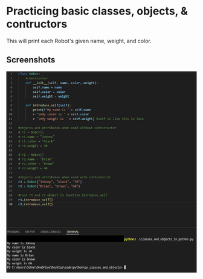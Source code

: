 # Practicing basic classes, objects, & contructors

This will print each Robot's given name, weight, and color.

## Screenshots

![script & console](https://raw.githubusercontent.com/johnnylieu/py_classes_and_objects/main/basic%20classes%2C%20objects%2C%20and%20constructors.bmp "Application Img1")